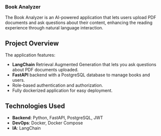 ### Book Analyzer
The Book Analyzer is an AI-powered application that lets users upload PDF documents and ask questions about their content, enhancing the reading experience through natural language interaction.

## Project Overview
The application features:

- **LangChain** Retrieval Augmented Generation that lets you ask questions about PDF documents uploaded.
- **FastAPI** backend with a PostgreSQL database to manage books and users.
- Role-based authentication and authorization.
- Fully dockerized application for easy deployment.

## Technologies Used
- **Backend**: Python, FastAPI, PostgreSQL, JWT
- **DevOps**: Docker, Docker Compose
- **IA**: LangChain
